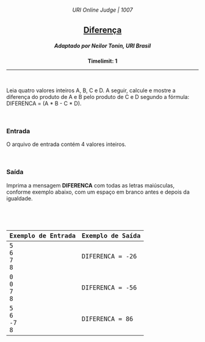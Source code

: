 <h6 align="center">URI Online Judge | 1007</h6>
<h2 align="center">
  <a href="https://www.urionlinejudge.com.br/judge/pt/problems/view/1007">
    Diferença
  </a>
</h2>
<h5 align="center">Adaptado por Neilor Tonin, URI  Brasil</h5>
<p align="center"><b>Timelimit: 1</b></p>
<hr>
<br>
<p>
  Leia quatro valores inteiros A, B, C e D. A seguir, calcule e mostre a diferença do produto de A e B pelo produto de C e D segundo a fórmula: DIFERENCA = (A * B - C * D).
</p>
<br>
<h3>Entrada</h3>
<p>
  O arquivo de entrada contém 4 valores inteiros.
</p>
<br>
<h3>Saída</h3>
<p>
  Imprima a mensagem <b>DIFERENCA</b> com todas as letras maiúsculas, conforme exemplo abaixo, com um espaço em branco antes e depois da igualdade.
</p>
<br>
<code>
  <table width="100%">
    <thead>
      <th>Exemplo de Entrada</th>
      <th>Exemplo de Saída</th>
    </thead>
    <tbody>
      <tr>
        <td>
          5<br>
          6<br>
          7<br>
          8
        </td>
        <td>DIFERENCA = -26</td>
      </tr>
      <tr>
        <td>
          0<br>
          0<br>
          7<br>
          8
        </td>
        <td>DIFERENCA = -56</td>
      </tr>
      <tr>
        <td>          
          5<br>
          6<br>
          -7<br>
          8
        </td>
        <td>DIFERENCA = 86</td>
      </tr>
    </tbody>
  </table>
</code>